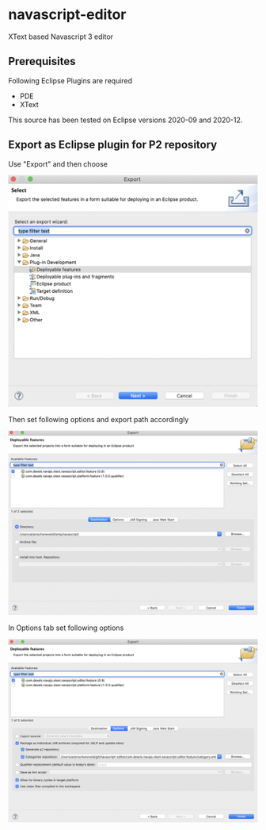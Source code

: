 # navascript-editor
XText based Navascript 3 editor

## Prerequisites
Following Eclipse Plugins are required
- PDE
- XText

This source has been tested on Eclipse versions 2020-09 and 2020-12.

## Export as Eclipse plugin for P2 repository
Use "Export" and then choose

![alt text](https://github.com/Dexels/navascript-editor/blob/main/blob/export_feature_0.png?raw=true)

Then set following options and export path accordingly

![alt text](https://github.com/Dexels/navascript-editor/blob/main/blob/export_feature_1.png?raw=true)

In Options tab set following options

![alt text](https://github.com/Dexels/navascript-editor/blob/main/blob/export_feature_2.png?raw=true)
